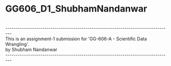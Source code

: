 # GG606_D1_ShubhamNandanwar
<br />
---------------------------------------------------------------------------------<br />
This is an assignment-1 submission for 'GG-606-A - Scientific Data Wrangling'.<br />
by Shubham Nandanwar<br />
---------------------------------------------------------------------------------<br />
